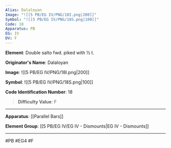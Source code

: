 ```yaml
---
Alias: Dalaloyan
Image: "![[5 PB/EG IV/PNG/18I.png|200]]"
Symbol: "![[5 PB/EG IV/PNG/18S.png|100]]"
Code: 18
Apparatus: PB
EG: IV
DV: F
---
```

**Element**: Double salto fwd. piked with 1⁄2 t.

**Originator's Name**: Dalaloyan

**Image**:
![[5 PB/EG IV/PNG/18I.png|200]]

**Symbol**:
![[5 PB/EG IV/PNG/18S.png|100]]

**Code Identification Number**: 18

>**Difficulty Value**: F

___
**Apparatus**: [[Parallel Bars]]

**Element Group**: [[5 PB/EG IV/EG IV - Dismounts|EG IV - Dismounts]]
___
#PB #EG4 #F

